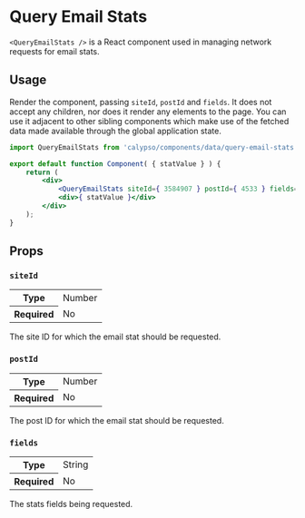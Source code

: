 # Query Email Stats

`<QueryEmailStats />` is a React component used in managing network requests for email stats.

## Usage

Render the component, passing `siteId`, `postId` and `fields`. It does not accept any children, nor does it render any elements to the page. You can use it adjacent to other sibling components which make use of the fetched data made available through the global application state.

```jsx
import QueryEmailStats from 'calypso/components/data/query-email-stats';

export default function Component( { statValue } ) {
	return (
		<div>
			<QueryEmailStats siteId={ 3584907 } postId={ 4533 } fields={ [ 'views' ] } />
			<div>{ statValue }</div>
		</div>
	);
}
```

## Props

### `siteId`

<table>
	<tr><th>Type</th><td>Number</td></tr>
	<tr><th>Required</th><td>No</td></tr>
</table>

The site ID for which the email stat should be requested.

### `postId`

<table>
	<tr><th>Type</th><td>Number</td></tr>
	<tr><th>Required</th><td>No</td></tr>
</table>

The post ID for which the email stat should be requested.

### `fields`

<table>
	<tr><th>Type</th><td>String</td></tr>
	<tr><th>Required</th><td>No</td></tr>
</table>

The stats fields being requested.
